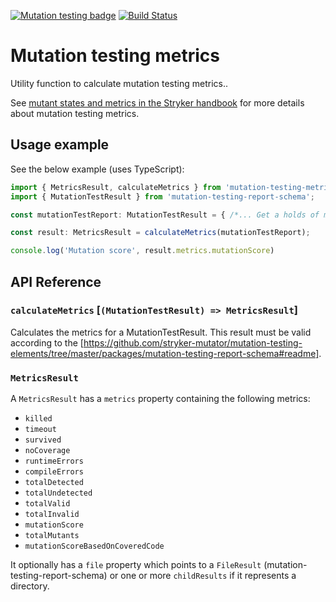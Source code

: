 [![Mutation testing badge](https://img.shields.io/endpoint?style=flat&url=https%3A%2F%2Fbadge-api.stryker-mutator.io%2Fgithub.com%2Fstryker-mutator%2Fmutation-testing-elements%2Fmaster%3Fmodule%3Dmetrics)](https://badge-api.stryker-mutator.io/github.com/stryker-mutator/mutation-testing-elements/master?module=metrics)
[![Build Status](https://github.com/stryker-mutator/mutation-testing-elements/workflows/CI/badge.svg)](https://github.com/stryker-mutator/mutation-testing-elements/actions?query=workflow%3ACI+branch%3Amaster)


# Mutation testing metrics

Utility function to calculate mutation testing metrics..

See [mutant states and metrics in the Stryker handbook](https://github.com/stryker-mutator/stryker-handbook/blob/master/mutant-states-and-metrics.md#readme) for more details about mutation testing metrics.

## Usage example

See the below example (uses TypeScript):

```ts
import { MetricsResult, calculateMetrics } from 'mutation-testing-metrics';
import { MutationTestResult } from 'mutation-testing-report-schema';

const mutationTestReport: MutationTestResult = { /*... Get a holds of mutation test results somehow */ };

const result: MetricsResult = calculateMetrics(mutationTestReport);

console.log('Mutation score', result.metrics.mutationScore)
```
## API Reference

### `calculateMetrics` [`(MutationTestResult) => MetricsResult`]

Calculates the metrics for a MutationTestResult. This result must be valid according to the [https://github.com/stryker-mutator/mutation-testing-elements/tree/master/packages/mutation-testing-report-schema#readme].


### `MetricsResult`

A `MetricsResult` has a `metrics` property containing the following metrics: 
 
* `killed`
* `timeout`
* `survived`
* `noCoverage`
* `runtimeErrors`
* `compileErrors`
* `totalDetected`
* `totalUndetected`
* `totalValid`
* `totalInvalid`
* `mutationScore`
* `totalMutants`
* `mutationScoreBasedOnCoveredCode`

It optionally has a `file` property which points to a `FileResult` (mutation-testing-report-schema) or one or more `childResults` 
if it represents a directory.